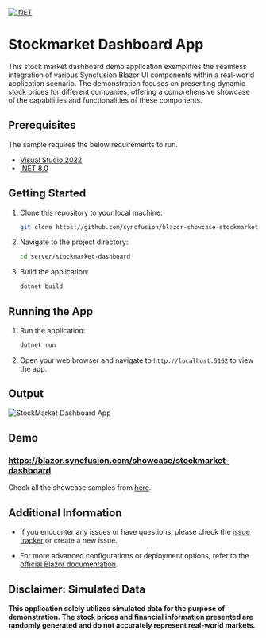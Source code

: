 [![.NET](https://github.com/ArunKumar-SF3979/blazor-showcase-stockmarket-dashboard/actions/workflows/dotnet.yml/badge.svg)](https://github.com/ArunKumar-SF3979/blazor-showcase-stockmarket-dashboard/actions/workflows/dotnet.yml)

# Stockmarket Dashboard App

This stock market dashboard demo application exemplifies the seamless integration of various Syncfusion Blazor UI components within a real-world application scenario. The demonstration focuses on presenting dynamic stock prices for different companies, offering a comprehensive showcase of the capabilities and functionalities of these components.

## Prerequisites

The sample requires the below requirements to run.

* [Visual Studio 2022](https://visualstudio.microsoft.com/vs/)
* [.NET 8.0](https://dotnet.microsoft.com/en-us/download/dotnet/8.0)

## Getting Started

1. Clone this repository to your local machine:

    ```bash
    git clone https://github.com/syncfusion/blazor-showcase-stockmarket-dashboard.git
    ```

2. Navigate to the project directory:

    ```bash
    cd server/stockmarket-dashboard
    ```

3. Build the application:

    ```bash
    dotnet build
    ```

## Running the App

1. Run the application:

    ```bash
    dotnet run
    ```

2. Open your web browser and navigate to `http://localhost:5162` to view the app.

## Output

![StockMarket Dashboard App](https://github.com/syncfusion/blazor-showcase-stockmarket-dashboard/assets/28931274/35b72fc2-353e-4356-b356-f9fc4852552c)

## Demo

### <a href="https://blazor.syncfusion.com/showcase/stockmarket-dashboard" target="_blank">https://blazor.syncfusion.com/showcase/stockmarket-dashboard</a>

Check all the showcase samples from <a href="https://blazor.syncfusion.com" target="_blank">here</a>.

## Additional Information

- If you encounter any issues or have questions, please check the [issue tracker](https://github.com/syncfusion/blazor-showcase-stockmarket-dashboard/issues) or create a new issue.

- For more advanced configurations or deployment options, refer to the [official Blazor documentation](https://docs.microsoft.com/en-us/aspnet/core/blazor).

## Disclaimer: Simulated Data

**This application solely utilizes simulated data for the purpose of demonstration. The stock prices and financial information presented are randomly generated and do not accurately represent real-world markets.**
